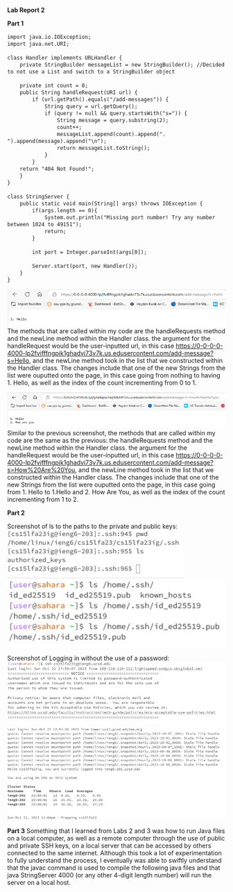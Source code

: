 **Lab Report 2**

**Part 1**
```
import java.io.IOException;
import java.net.URI;

class Handler implements URLHandler {
    private StringBuilder messageList = new StringBuilder(); //Decided to not use a List and switch to a StringBuilder object

    private int count = 0;
    public String handleRequest(URI url) {
        if (url.getPath().equals("/add-messages")) { 
            String query = url.getQuery();
            if (query != null && query.startsWith("s=")) {
                String message = query.substring(2);
                count++;
                messageList.append(count).append(". ").append(message).append("\n");
                return messageList.toString();
            }
        }
    return "404 Not Found!";
    }
}

class StringServer {
    public static void main(String[] args) throws IOException {
        if(args.length == 0){
            System.out.println("Missing port number! Try any number between 1024 to 49151");
            return;
        }

        int port = Integer.parseInt(args[0]);

        Server.start(port, new Handler());
    }
}
```
![screen1](/Screenshots/Lab3-2.png)
The methods that are called within my code are the handleRequests method and the newLine method within the Handler class. the argument for the handleRequest would be the user-inputted url, in this case https://0-0-0-0-4000-lp2fvifffngpik1ghadvi73v7k.us.edusercontent.com/add-message?s=Hello, and the newLine method took in the list that we constructed within the Handler class. The changes include that one of the new Strings from the list were ouputted onto the page, in this case going from nothing to having 1. Hello, as well as the index of the count incrementing from 0 to 1. 


![screen2](/Screenshots/Lab3-1.png)
Similar to the previous screenshot, the methods that are called within my code are the same as the previous: the handleRequests method and the newLine method within the Handler class. the argument for the handleRequest would be the user-inputted url, in this case https://0-0-0-0-4000-lp2fvifffngpik1ghadvi73v7k.us.edusercontent.com/add-message?s=How%20Are%20You, and the newLine method took in the list that we constructed within the Handler class. The changes include that one of the new Strings from the list were ouputted onto the page, in this case going from 1. Hello to 1.Hello and 2. How Are You, as well as the index of the count incrementing from 1 to 2. 

**Part 2**

Screenshot of ls to the paths to the private and public keys:
<br>
![screen2](Screenshots/Lab3-3.png)
![screen2](Screenshots/Lab3-5.png)

Screenshot of Logging in without the use of a password:
<br>
![screen2](Screenshots/login1.png)
![screen2](Screenshots/Lab3-4.png)

**Part 3**
Something that I learned from Labs 2 and 3 was how to run Java files on a local computer, as well as a remote computer through the use of public and private SSH keys, on a local server that can be accessed by others connected to the same internet. Although this took a lot of experimentation to fully understand the process, I eventually was able to swiftly understand that the javac command is used to compile the following java files and that java StringServer 4000 (or any other 4-digit length number) will run the server on a local host. 
